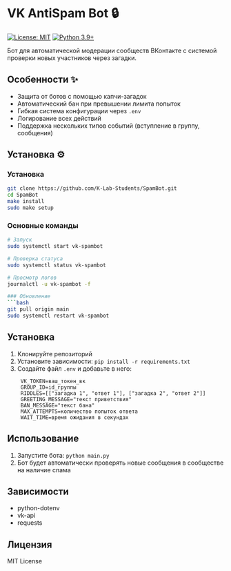 # VK AntiSpam Bot 🔒

[![License: MIT](https://img.shields.io/badge/License-MIT-yellow.svg)](https://opensource.org/licenses/MIT)
[![Python 3.9+](https://img.shields.io/badge/python-3.9+-blue.svg)](https://www.python.org/downloads/)

Бот для автоматической модерации сообществ ВКонтакте с системой проверки новых участников через загадки.

## Особенности ✨
- Защита от ботов с помощью капчи-загадок
- Автоматический бан при превышении лимита попыток
- Гибкая система конфигурации через `.env`
- Логирование всех действий
- Поддержка нескольких типов событий (вступление в группу, сообщения)

## Установка ⚙️

### Установка
```bash
git clone https://github.com/K-Lab-Students/SpamBot.git
cd SpamBot
make install
sudo make setup
```

### Основные команды
```bash
# Запуск
sudo systemctl start vk-spambot

# Проверка статуса
sudo systemctl status vk-spambot

# Просмотр логов
journalctl -u vk-spambot -f

### Обновление
```bash
git pull origin main
sudo systemctl restart vk-spambot
```

## Установка

1. Клонируйте репозиторий
2. Установите зависимости: `pip install -r requirements.txt`
3. Создайте файл `.env` и добавьте в него:
   ```
    VK_TOKEN=ваш_токен_вк
    GROUP_ID=id_группы
    RIDDLES=[["загадка 1", "ответ 1"], ["загадка 2", "ответ 2"]]
    GREETING_MESSAGE="текст приветствия"
    BAN_MESSAGE="текст бана"
    MAX_ATTEMPTS=количество попыток ответа
    WAIT_TIME=время ожидания в секундах
   ```

## Использование

1. Запустите бота: `python main.py`
2. Бот будет автоматически проверять новые сообщения в сообществе на наличие спама

## Зависимости

- python-dotenv
- vk-api
- requests

## Лицензия

MIT License
